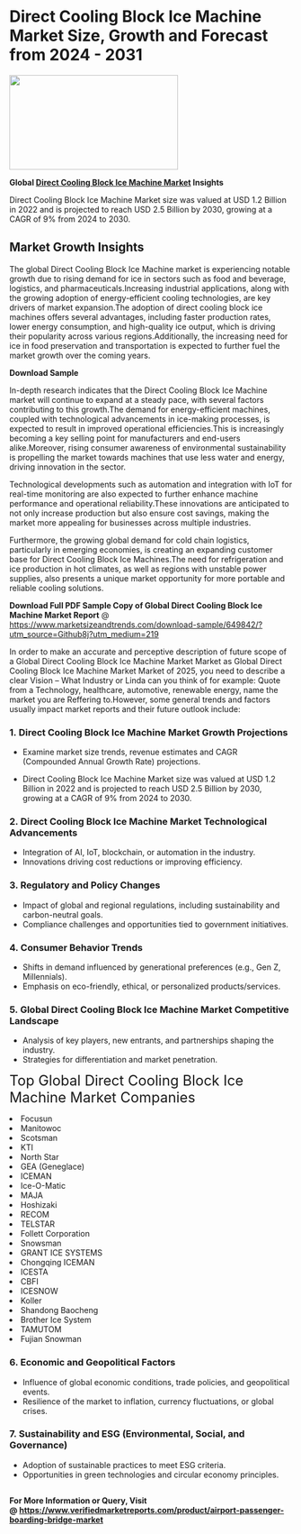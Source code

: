 <H1>Direct Cooling Block Ice Machine Market Size, Growth and Forecast from 2024 - 2031</H1><img class="aligncenter size-medium wp-image-584254" src="https://thirdeyenews.in/wp-content/uploads/2024/09/Global-Market-Research-300x168.jpeg" alt="" width="300" height="168" /><p><strong>Global&nbsp;<a href="https://www.marketsizeandtrends.com/download-sample/649842/?utm_source=Github8j?utm_medium=219">Direct Cooling Block Ice Machine Market</a> Insights</strong></p><p>Direct Cooling Block Ice Machine Market size was valued at USD 1.2 Billion in 2022 and is projected to reach USD 2.5 Billion by 2030, growing at a CAGR of 9% from 2024 to 2030.</p><p><h2>Market Growth Insights</h2> <p>The global Direct Cooling Block Ice Machine market is experiencing notable growth due to rising demand for ice in sectors such as food and beverage, logistics, and pharmaceuticals.Increasing industrial applications, along with the growing adoption of energy-efficient cooling technologies, are key drivers of market expansion.The adoption of direct cooling block ice machines offers several advantages, including faster production rates, lower energy consumption, and high-quality ice output, which is driving their popularity across various regions.Additionally, the increasing need for ice in food preservation and transportation is expected to further fuel the market growth over the coming years.</p> <p><strong>Download Sample</strong></p> <p>In-depth research indicates that the Direct Cooling Block Ice Machine market will continue to expand at a steady pace, with several factors contributing to this growth.The demand for energy-efficient machines, coupled with technological advancements in ice-making processes, is expected to result in improved operational efficiencies.This is increasingly becoming a key selling point for manufacturers and end-users alike.Moreover, rising consumer awareness of environmental sustainability is propelling the market towards machines that use less water and energy, driving innovation in the sector.</p> <p>Technological developments such as automation and integration with IoT for real-time monitoring are also expected to further enhance machine performance and operational reliability.These innovations are anticipated to not only increase production but also ensure cost savings, making the market more appealing for businesses across multiple industries.</p> <p>Furthermore, the growing global demand for cold chain logistics, particularly in emerging economies, is creating an expanding customer base for Direct Cooling Block Ice Machines.The need for refrigeration and ice production in hot climates, as well as regions with unstable power supplies, also presents a unique market opportunity for more portable and reliable cooling solutions.</p> <p><span class=""><strong>Download Full PDF Sample Copy of Global Direct Cooling Block Ice Machine Market Report</strong> @ <a href="https://www.marketsizeandtrends.com/download-sample/649842/?utm_source=Github8j?utm_medium=219" target="_blank">https://www.marketsizeandtrends.com/download-sample/649842/?utm_source=Github8j?utm_medium=219</a></span></p><p>In order to make an accurate and perceptive description of future scope of a Global&nbsp;Direct Cooling Block Ice Machine Market Market as Global&nbsp;Direct Cooling Block Ice Machine Market Market of 2025, you need to describe a clear Vision &ndash; What Industry or Linda can you think of for example: Quote from a Technology, healthcare, automotive, renewable energy, name the market you are Reffering to.However, some general trends and factors usually impact market reports and their future outlook include:</p><h3>1.&nbsp;<strong>Direct Cooling Block Ice Machine Market Growth Projections</strong></h3><ul><li>Examine market size trends, revenue estimates and CAGR (Compounded Annual Growth Rate) projections.</li><li><p>Direct Cooling Block Ice Machine Market size was valued at USD 1.2 Billion in 2022 and is projected to reach USD 2.5 Billion by 2030, growing at a CAGR of 9% from 2024 to 2030.</p></li></ul><h3>2.&nbsp;<strong>Direct Cooling Block Ice Machine Market Technological Advancements</strong></h3><ul><li>Integration of AI, IoT, blockchain, or automation in the industry.</li><li>Innovations driving cost reductions or improving efficiency.</li></ul><h3>3.&nbsp;<strong>Regulatory and Policy Changes</strong></h3><ul><li>Impact of global and regional regulations, including sustainability and carbon-neutral goals.</li><li>Compliance challenges and opportunities tied to government initiatives.</li></ul><h3>4.&nbsp;<strong>Consumer Behavior Trends</strong></h3><ul><li>Shifts in demand influenced by generational preferences (e.g., Gen Z, Millennials).</li><li>Emphasis on eco-friendly, ethical, or personalized products/services.</li></ul><h3>5.&nbsp;<strong>Global Direct Cooling Block Ice Machine Market Competitive Landscape</strong></h3><ul><li>Analysis of key players, new entrants, and partnerships shaping the industry.</li><li>Strategies for differentiation and market penetration.</li></ul><p data-pm-slice="1 1 []"><span style="color: inherit; font-family: inherit; font-size: 25px;">Top Global Direct Cooling Block Ice Machine Market Companies</span></p><div class="" data-test-id=""><p><li>Focusun</li><li> Manitowoc</li><li> Scotsman</li><li> KTI</li><li> North Star</li><li> GEA (Geneglace)</li><li> ICEMAN</li><li> Ice-O-Matic</li><li> MAJA</li><li> Hoshizaki</li><li> RECOM</li><li> TELSTAR</li><li> Follett Corporation</li><li> Snowsman</li><li> GRANT ICE SYSTEMS</li><li> Chongqing ICEMAN</li><li> ICESTA</li><li> CBFI</li><li> ICESNOW</li><li> Koller</li><li> Shandong Baocheng</li><li> Brother Ice System</li><li> TAMUTOM</li><li> Fujian Snowman</li></p></div><h3>6.&nbsp;<strong>Economic and Geopolitical Factors</strong></h3><ul><li>Influence of global economic conditions, trade policies, and geopolitical events.</li><li>Resilience of the market to inflation, currency fluctuations, or global crises.</li></ul><h3>7.&nbsp;<strong>Sustainability and ESG (Environmental, Social, and Governance)</strong></h3><ul><li>Adoption of sustainable practices to meet ESG criteria.</li><li>Opportunities in green technologies and circular economy principles.</li></ul><h2><strong style="font-size: 14px;">For More Information or Query, Visit @&nbsp;</strong><a style="background-color: #ffffff; font-size: 14px;" href="https://www.marketsizeandtrends.com/report/direct-cooling-block-ice-machine-market/" target="_blank">https://www.verifiedmarketreports.com/product/airport-passenger-boarding-bridge-market</a></h2>
